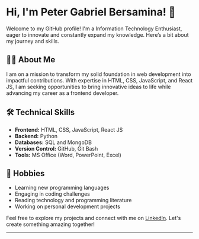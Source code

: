 # Hi, I'm Peter Gabriel Bersamina! 👋

Welcome to my GitHub profile! I'm a Information Technology Enthusiast, eager to innovate and constantly expand my knowledge. Here’s a bit about my journey and skills.

## 👨‍💻 About Me

I am on a mission to transform my solid foundation in web development into impactful contributions. With expertise in HTML, CSS, JavaScript, and React JS, I am seeking opportunities to bring innovative ideas to life while advancing my career as a frontend developer.

## 🛠 Technical Skills

- **Frontend:** HTML, CSS, JavaScript, React JS
- **Backend:** Python
- **Databases:** SQL and MongoDB
- **Version Control:** GitHub, Git Bash
- **Tools:** MS Office (Word, PowerPoint, Excel)

## 🌱 Hobbies

- Learning new programming languages
- Engaging in coding challenges
- Reading technology and programming literature
- Working on personal development projects

Feel free to explore my projects and connect with me on [LinkedIn](https://linkedin.com/in/peter-gabriel-bersamina). Let's create something amazing together!

---

<!---
Gabewingman/Gabewingman is a ✨ special ✨ repository because its `README.md` (this file) appears on your GitHub profile.
You can click the Preview link to take a look at your changes.
--->
